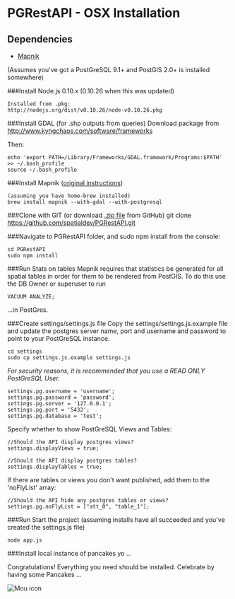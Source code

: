 PGRestAPI - OSX Installation
=========

## Dependencies

* [Mapnik](https://github.com/mapnik/mapnik)

(Assumes you've got a PostGreSQL 9.1+ and PostGIS 2.0+ is installed somewhere)

###Install Node.js 0.10.x (0.10.26 when this was updated)
	
	Installed from .pkg:
	http://nodejs.org/dist/v0.10.26/node-v0.10.26.pkg
	
###Install GDAL (for .shp outputs from queries)
Download package from http://www.kyngchaos.com/software/frameworks

Then:

    echo 'export PATH=/Library/Frameworks/GDAL.framework/Programs:$PATH' >> ~/.bash_profile
    source ~/.bash_profile

###Install Mapnik ([original instructions](https://github.com/mapnik/mapnik/wiki/MacInstallation_Homebrew))

	(assuming you have home-brew installed)
	brew install mapnik --with-gdal --with-postgresql

###Clone with GIT (or download [.zip file](https://github.com/spatialdev/PGRestAPI/archive/docs.zip) from GitHub)
    git clone https://github.com/spatialdev/PGRestAPI.git

###Navigate to PGRestAPI folder, and sudo npm install
from the console:  
   
	cd PGRestAPI
	sudo npm install

###Run Stats on tables
Mapnik requires that statistics be generated for all spatial tables in order for them to be rendered from PostGIS.
To do this use the DB Owner or superuser to run 

	VACUUM ANALYZE;

...in PostGres.

###Create settings/settings.js file
Copy the settings/settings.js.example file and update the postgres server name, port and username and password to point to your PostGreSQL instance.

	cd settings
	sudo cp settings.js.example settings.js

*For security reasons, it is recommended that you use a READ ONLY PostGreSQL User.*

	settings.pg.username = 'username';
	settings.pg.password = 'password';
	settings.pg.server = '127.0.0.1';
	settings.pg.port = '5432';
	settings.pg.database = 'test';


Specify whether to show PostGreSQL Views and Tables:

	//Should the API display postgres views?
	settings.displayViews = true;

	//Should the API display postgres tables?
	settings.displayTables = true;

If there are tables or views you don't want published, add them to the 'noFlyList' array:

	//Should the API hide any postgres tables or views?
	settings.pg.noFlyList = ["att_0", "table_1"];


###Run
Start the project (assuming installs have all succeeded and you've created the settings.js file)
	
	node app.js

###Install local instance of pancakes yo …

Congratulations!  Everything you need should be installed.  Celebrate by having some Pancakes …

![Mou icon](http://173.201.28.147/pgRESTAPI/chubbs.JPG)
